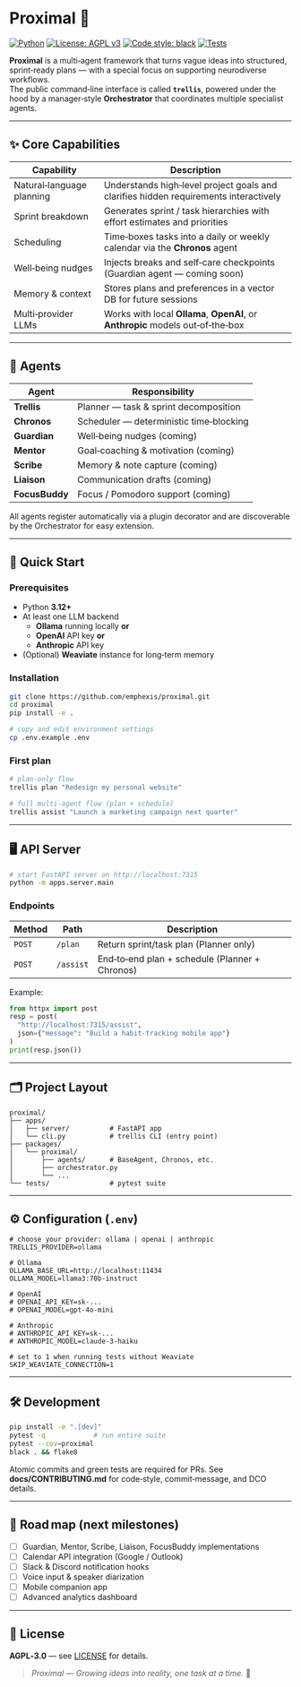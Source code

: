 # Proximal 🌿

<!-- badges: start -->
[![Python](https://img.shields.io/badge/python-3.12%2B-blue.svg)](https://www.python.org/downloads/)
[![License: AGPL v3](https://img.shields.io/badge/License-AGPL_v3-blue.svg)](https://www.gnu.org/licenses/agpl-3.0)
[![Code style: black](https://img.shields.io/badge/code%20style-black-000000.svg)](https://github.com/psf/black)
[![Tests](https://github.com/emphexis/proximal/actions/workflows/test.yml/badge.svg)](https://github.com/emphexis/proximal/actions/workflows/test.yml)
<!-- badges: end -->

**Proximal** is a multi‑agent framework that turns vague ideas into structured, sprint‑ready plans — with a special focus on supporting neurodiverse workflows.  
The public command‑line interface is called **`trellis`**, powered under the hood by a manager‑style **Orchestrator** that coordinates multiple specialist agents.

---

## ✨ Core Capabilities

| Capability | Description |
|------------|-------------|
| Natural‐language planning | Understands high‑level project goals and clarifies hidden requirements interactively |
| Sprint breakdown | Generates sprint / task hierarchies with effort estimates and priorities |
| Scheduling | Time‑boxes tasks into a daily or weekly calendar via the **Chronos** agent |
| Well‑being nudges | Injects breaks and self‑care checkpoints (Guardian agent — coming soon) |
| Memory & context | Stores plans and preferences in a vector DB for future sessions |
| Multi‑provider LLMs | Works with local **Ollama**, **OpenAI**, or **Anthropic** models out‑of‑the‑box |

---

## 🤖 Agents

| Agent | Responsibility |
|-------|---------------|
| **Trellis** | Planner — task & sprint decomposition |
| **Chronos** | Scheduler — deterministic time‑blocking |
| **Guardian** | Well‑being nudges (coming) |
| **Mentor** | Goal‑coaching & motivation (coming) |
| **Scribe** | Memory & note capture (coming) |
| **Liaison** | Communication drafts (coming) |
| **FocusBuddy** | Focus / Pomodoro support (coming) |

All agents register automatically via a plugin decorator and are discoverable by the Orchestrator for easy extension.

---

## 🚀 Quick Start

### Prerequisites
* Python **3.12+**
* At least one LLM backend  
  * **Ollama** running locally **or**  
  * **OpenAI** API key **or**  
  * **Anthropic** API key
* (Optional) **Weaviate** instance for long‑term memory

### Installation
```bash
git clone https://github.com/emphexis/proximal.git
cd proximal
pip install -e .

# copy and edit environment settings
cp .env.example .env
```

### First plan
```bash
# plan‑only flow
trellis plan "Redesign my personal website"

# full multi‑agent flow (plan + schedule)
trellis assist "Launch a marketing campaign next quarter"
```

---

## 🖥️ API Server

```bash
# start FastAPI server on http://localhost:7315
python -m apps.server.main
```

### Endpoints
| Method | Path | Description |
|--------|------|-------------|
| `POST` | `/plan` | Return sprint/task plan (Planner only) |
| `POST` | `/assist` | End‑to‑end plan + schedule (Planner + Chronos) |

Example:
```python
from httpx import post
resp = post(
  "http://localhost:7315/assist",
  json={"message": "Build a habit‑tracking mobile app"}
)
print(resp.json())
```

---

## 🗂️ Project Layout
```
proximal/
├── apps/
│   ├── server/          # FastAPI app
│   └── cli.py           # trellis CLI (entry point)
├── packages/
│   └── proximal/
│       ├── agents/      # BaseAgent, Chronos, etc.
│       ├── orchestrator.py
│       └── ...
└── tests/               # pytest suite
```

---

## ⚙️ Configuration (`.env`)

```env
# choose your provider: ollama | openai | anthropic
TRELLIS_PROVIDER=ollama

# Ollama
OLLAMA_BASE_URL=http://localhost:11434
OLLAMA_MODEL=llama3:70b-instruct

# OpenAI
# OPENAI_API_KEY=sk-...
# OPENAI_MODEL=gpt-4o-mini

# Anthropic
# ANTHROPIC_API_KEY=sk-...
# ANTHROPIC_MODEL=claude-3-haiku

# set to 1 when running tests without Weaviate
SKIP_WEAVIATE_CONNECTION=1
```

---

## 🛠️ Development

```bash
pip install -e ".[dev]"
pytest -q            # run entire suite
pytest --cov=proximal
black . && flake8
```

Atomic commits and green tests are required for PRs. See **docs/CONTRIBUTING.md** for code‑style, commit‑message, and DCO details.

---

## 📍 Road map (next milestones)

- [ ] Guardian, Mentor, Scribe, Liaison, FocusBuddy implementations  
- [ ] Calendar API integration (Google / Outlook)  
- [ ] Slack & Discord notification hooks  
- [ ] Voice input & speaker diarization  
- [ ] Mobile companion app  
- [ ] Advanced analytics dashboard  

---

## 📝 License
**AGPL‑3.0** — see [LICENSE](LICENSE) for details.

> *Proximal — Growing ideas into reality, one task at a time.* 🌱

